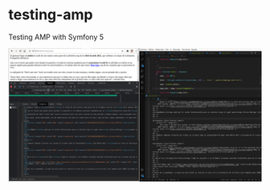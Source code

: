 # testing-amp
Testing AMP with Symfony 5

![Screenshot](https://github.com/gjuliane/testing-amp/blob/main/public/temp/amp-test.png)
